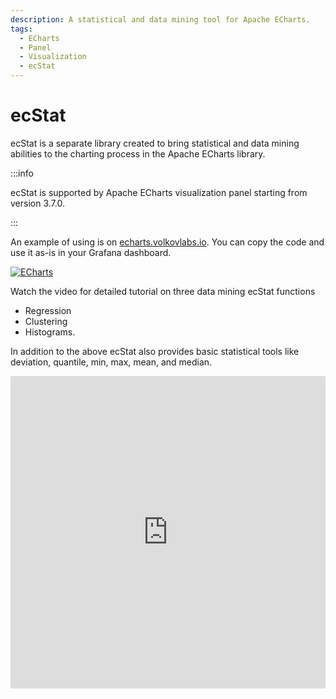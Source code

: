 ```yaml
---
description: A statistical and data mining tool for Apache ECharts.
tags:
  - ECharts
  - Panel
  - Visualization
  - ecStat
---
```


# ecStat

ecStat is a separate library created to bring statistical and data mining abilities to the charting process in the Apache ECharts library.

:::info

ecStat is supported by Apache ECharts visualization panel starting from version 3.7.0.

:::

An example of using is on [echarts.volkovlabs.io](https://echarts.volkovlabs.io/d/U332C4K4z/scatter?orgId=1&editPanel=10). You can copy the code and use it as-is in your Grafana dashboard. 

[![ECharts](/img/plugins/volkovlabs-echarts-panel/ecstat.png)](https://echarts.volkovlabs.io/d/U332C4K4z/scatter?orgId=1&editPanel=10)

Watch the video for detailed tutorial on three data mining ecStat functions
 - Regression
 - Clustering
 - Histograms.
 
In addition to the above ecStat also provides basic statistical tools like deviation, quantile, min, max, mean, and median.

<iframe width="100%" height="500" src="https://www.youtube.com/embed/qfDrAW8-Mh8" title="Histograms, Clustering. Regression in Apache ECharts panel for Grafana | ecStat math, stat library" frameborder="0" allow="accelerometer; autoplay; clipboard-write; encrypted-media; gyroscope; picture-in-picture" allowfullscreen></iframe>
